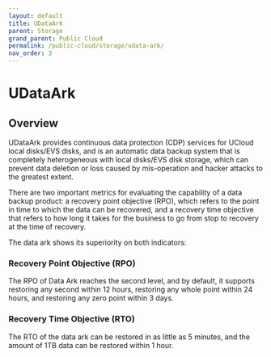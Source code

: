 ```yaml
---
layout: default
title: UDataArk
parent: Storage
grand_parent: Public Cloud
permalink: /public-cloud/storage/udata-ark/
nav_order: 3
---
```

# UDataArk
## Overview
UDataArk provides continuous data protection (CDP) services for UCloud local disks/EVS disks, and is an automatic data backup system that is completely heterogeneous with local disks/EVS disk storage, which can prevent data deletion or loss caused by mis-operation and hacker attacks to the greatest extent.

There are two important metrics for evaluating the capability of a data backup product: a recovery point objective (RPO), which refers to the point in time to which the data can be recovered, and a recovery time objective that refers to how long it takes for the business to go from stop to recovery at the time of recovery. 

The data ark shows its superiority on both indicators:

### Recovery Point Objective (RPO)
The RPO of Data Ark reaches the second level, and by default, it supports restoring any second within 12 hours, restoring any whole point within 24 hours, and restoring any zero point within 3 days.
### Recovery Time Objective (RTO)
The RTO of the data ark can be restored in as little as 5 minutes, and the amount of 1TB data can be restored within 1 hour.
